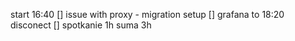 start 16:40
[] issue with proxy - migration setup
[] grafana to 18:20 disconect
[] spotkanie 1h
suma 3h


